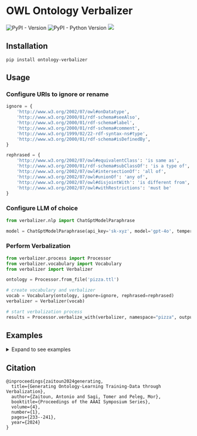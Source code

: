 # OWL Ontology Verbalizer

![PyPI - Version](https://img.shields.io/pypi/v/ontology-verbalizer)
![PyPI - Python Version](https://img.shields.io/pypi/pyversions/ontology-verbalizer)
![](https://github.com/Minitour/ontology-verbalizer/actions/workflows/release.yml/badge.svg)


## Installation

```shell
pip install ontology-verbalizer
```

## Usage

### Configure URIs to ignore or rename

```python
ignore = {
    'http://www.w3.org/2002/07/owl#onDatatype',
    'http://www.w3.org/2000/01/rdf-schema#seeAlso',
    'http://www.w3.org/2000/01/rdf-schema#label',
    'http://www.w3.org/2000/01/rdf-schema#comment',
    'http://www.w3.org/1999/02/22-rdf-syntax-ns#type',
    'http://www.w3.org/2000/01/rdf-schema#isDefinedBy',
}

rephrased = {
    'http://www.w3.org/2002/07/owl#equivalentClass': 'is same as',
    'http://www.w3.org/2000/01/rdf-schema#subClassOf': 'is a type of',
    'http://www.w3.org/2002/07/owl#intersectionOf': 'all of',
    'http://www.w3.org/2002/07/owl#unionOf': 'any of',
    'http://www.w3.org/2002/07/owl#disjointWith': 'is different from',
    'http://www.w3.org/2002/07/owl#withRestrictions': 'must be'
}
```

### Configure LLM of choice

```python
from verbalizer.nlp import ChatGptModelParaphrase

model = ChatGptModelParaphrase(api_key='sk-xyz', model='gpt-4o', temperature=0.7)
```

### Perform Verbalization

```python
from verbalizer.process import Processor
from verbalizer.vocabulary import Vocabulary
from verbalizer import Verbalizer

ontology = Processor.from_file('pizza.ttl')

# create vocabulary and verbalizer
vocab = Vocabulary(ontology, ignore=ignore, rephrased=rephrased)
verbalizer = Verbalizer(vocab)

# start verbalization process
results = Processor.verbalize_with(verbalizer, namespace="pizza", output_dir="./output")
```

## Examples

<details>

<summary>Expand to see examples</summary>

<table border="1">
    <tr>
        <th>OWL Fragment</th>
        <th>Pseudo Text</th>
        <th>LLM Text</th>
    </tr>
    <tr>
        <td>
            <pre>
@prefix owl: &lt;http://www.w3.org/2002/07/owl#&gt; .
@prefix rdfs: &lt;http://www.w3.org/2000/01/rdf-schema#&gt; .

:deep_pan_base a owl:Class ;
  rdfs:subClassOf :pizza_base ;
  owl:disjointWith :thin_and_crispy_base .
            </pre>
        </td>
        <td>deep pan base is a type of a pizza base.<br>deep pan base is different from a thin and crispy base.</td>
        <td>A deep pan base is a type of pizza base that differs from a thin and crispy base.</td>
    </tr>
    <tr>
        <td>
            <pre>
@prefix owl: &lt;http://www.w3.org/2002/07/owl#&gt; .
@prefix rdf: &lt;http://www.w3.org/1999/02/22-rdf-syntax-ns#&gt; .
@prefix rdfs: &lt;http://www.w3.org/2000/01/rdf-schema#&gt; .

:capricciosa a owl:Class ;
  rdfs:subClassOf [ a owl:Restriction ;
  owl:onProperty :has_topping ;
  owl:someValuesFrom :peperonata_topping ],
  [ a owl:Restriction ;
  owl:onProperty :has_topping ;
  owl:someValuesFrom :olive_topping ],
  [ a owl:Restriction ;
  owl:onProperty :has_topping ;
  owl:someValuesFrom :caper_topping ],
  [ a owl:Restriction ;
  owl:onProperty :has_topping ;
  owl:someValuesFrom :mozzarella_topping ],
  [ a owl:Restriction ;
  owl:allValuesFrom [ a owl:Class ;
  owl:unionOf [ rdf:first :tomato_topping ;
  rdf:rest [ rdf:first :ham_topping ;
  rdf:rest [ rdf:first :mozzarella_topping ;
  rdf:rest [ rdf:first :anchovies_topping ;
  rdf:rest [ rdf:first :olive_topping ;
  rdf:rest [ rdf:first :peperonata_topping ;
  rdf:rest [ rdf:first :caper_topping ;
  rdf:rest :nil ] ] ] ] ] ] ] ] ;
  owl:onProperty :has_topping ],
  [ a owl:Restriction ;
  owl:onProperty :has_topping ;
  owl:someValuesFrom :anchovies_topping ],
  [ a owl:Restriction ;
  owl:onProperty :has_topping ;
  owl:someValuesFrom :ham_topping ],
  [ a owl:Restriction ;
  owl:onProperty :has_topping ;
  owl:someValuesFrom :tomato_topping ],
  :named_pizza ;
  owl:disjointWith :american,
  :american_hot,
  :cajun,
  :caprina,
  :fiorentina,
  :four_seasons,
  :frutti_di_mare,
  :giardiniera,
  :la_reine,
  :margherita,
  :mushroom,
  :napoletana,
  :parmense,
  :pollo_ad_astra,
  :prince_carlo,
  :quattro_formaggi,
  :rosa,
  :siciliana,
  :sloppy_giuseppe,
  :soho,
  :unclosed_pizza,
  :veneziana .
            </pre>
        </td>
        <td>
            capricciosa is a type of a named pizza.<br>
            capricciosa is a type of at least has topping some a caper topping.<br>
            capricciosa is a type of at least has topping some a ham topping.<br>
            capricciosa is a type of at least has topping some a mozzarella topping.<br>
            capricciosa is a type of at least has topping some a peperonata topping.<br>
            capricciosa is a type of at least has topping some a tomato topping.<br>
            capricciosa is a type of at least has topping some an anchovies topping.<br>
            capricciosa is a type of at least has topping some an olive topping.<br>
            capricciosa is a type of only has topping any of (a tomato topping, and a ham topping, and a mozzarella topping, and an anchovies topping, and an olive topping, and a peperonata topping, and a caper topping).<br>
            capricciosa is different from (a la reine, and a frutti di mare, and a fiorentina, and a margherita, and a sloppy giuseppe, and a veneziana, and an american hot, and an unclosed pizza, and a mushroom, and a pollo ad astra, and a caprina, and a cajun, and a giardiniera, and an american, and a prince carlo, and a siciliana, and a parmense, and a rosa, and a soho, and a quattro formaggi, and a four seasons, and a napoletana).
        </td>
        <td>
            Capricciosa is a specific type of pizza that includes various toppings. It features caper, ham, mozzarella, peperonata, tomato, anchovies, and olive toppings. This pizza exclusively contains these toppings and does not have any other toppings. Capricciosa is distinct from other pizzas such as la reine, frutti di mare, fiorentina, margherita, sloppy giuseppe, veneziana, american hot, unclosed pizza, mushroom, pollo ad astra, caprina, cajun, giardiniera, american, prince carlo, siciliana, parmense, rosa, soho, quattro formaggi, four seasons, and napoletana.
        </td>
    </tr>
    <tr>
        <td>
            <pre>
@prefix owl: &lt;http://www.w3.org/2002/07/owl#&gt; .
@prefix rdfs: &lt;http://www.w3.org/2000/01/rdf-schema#&gt; .

:chicken_topping a owl:Class ;
  rdfs:subClassOf [ a owl:Restriction ;
  owl:onProperty :has_spiciness ;
  owl:someValuesFrom :mild ],
  :meat_topping ;
  owl:disjointWith :ham_topping,
  :hot_spiced_beef_topping,
  :peperoni_sausage_topping .
            </pre>
        </td>
        <td>
            chicken topping is a type of a meat topping.<br>
            chicken topping is a type of at least has spiciness some a mild.<br>
            chicken topping is different from (a peperoni sausage topping, and a hot spiced beef topping, and a ham topping).
        </td>
        <td>
            Chicken topping is a type of meat topping that has at least some mild spiciness. It is different from pepperoni sausage topping, hot spiced beef topping, and ham topping.
        </td>
    </tr>
</table>

</details>


## Citation

```
@inproceedings{zaitoun2024generating,
  title={Generating Ontology-Learning Training-Data through Verbalization},
  author={Zaitoun, Antonio and Sagi, Tomer and Peleg, Mor},
  booktitle={Proceedings of the AAAI Symposium Series},
  volume={4},
  number={1},
  pages={233--241},
  year={2024}
}
```
